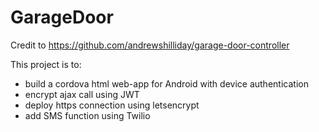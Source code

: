 # GarageDoor
Credit to https://github.com/andrewshilliday/garage-door-controller

This project is to:
* build a cordova html web-app for Android with device authentication
* encrypt ajax call using JWT
* deploy https connection using letsencrypt
* add SMS function using Twilio
